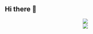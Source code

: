 ## Hi there 👋

<div align="center"> <img src="https://activity-graph.herokuapp.com/graph?username=luo-haoyuan&theme=xcode" /> </div>


<div align="center"> <img src="https://github-readme-stats.vercel.app/api/top-langs/?username=wemsx&hide_title=true&hide_border=true&layout=compact&langs_count=6&text_color=000&icon_color=fff&bg_color=0,52fa5a,4dfcff,c64dff&theme=graywhite" /> </div>
